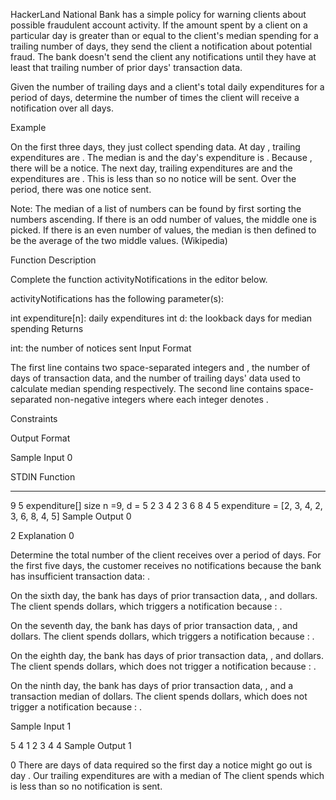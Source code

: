 HackerLand National Bank has a simple policy for warning clients about possible fraudulent account activity. If the amount spent by a client on a particular day is greater than or equal to  the client's median spending for a trailing number of days, they send the client a notification about potential fraud. The bank doesn't send the client any notifications until they have at least that trailing number of prior days' transaction data.

Given the number of trailing days  and a client's total daily expenditures for a period of  days, determine the number of times the client will receive a notification over all  days.

Example


On the first three days, they just collect spending data. At day , trailing expenditures are . The median is  and the day's expenditure is . Because , there will be a notice. The next day, trailing expenditures are  and the expenditures are . This is less than  so no notice will be sent. Over the period, there was one notice sent.

Note: The median of a list of numbers can be found by first sorting the numbers ascending. If there is an odd number of values, the middle one is picked. If there is an even number of values, the median is then defined to be the average of the two middle values. (Wikipedia)

Function Description

Complete the function activityNotifications in the editor below.

activityNotifications has the following parameter(s):

int expenditure[n]: daily expenditures
int d: the lookback days for median spending
Returns

int: the number of notices sent
Input Format

The first line contains two space-separated integers  and , the number of days of transaction data, and the number of trailing days' data used to calculate median spending respectively.
The second line contains  space-separated non-negative integers where each integer  denotes .

Constraints

Output Format

Sample Input 0

STDIN               Function
-----               --------
9 5                 expenditure[] size n =9, d = 5
2 3 4 2 3 6 8 4 5   expenditure = [2, 3, 4, 2, 3, 6, 8, 4, 5]
Sample Output 0

2
Explanation 0

Determine the total number of  the client receives over a period of  days. For the first five days, the customer receives no notifications because the bank has insufficient transaction data: .

On the sixth day, the bank has  days of prior transaction data, , and  dollars. The client spends  dollars, which triggers a notification because : .

On the seventh day, the bank has  days of prior transaction data, , and  dollars. The client spends  dollars, which triggers a notification because : .

On the eighth day, the bank has  days of prior transaction data, , and  dollars. The client spends  dollars, which does not trigger a notification because : .

On the ninth day, the bank has  days of prior transaction data, , and a transaction median of  dollars. The client spends  dollars, which does not trigger a notification because : .

Sample Input 1

5 4
1 2 3 4 4
Sample Output 1

0
There are  days of data required so the first day a notice might go out is day . Our trailing expenditures are  with a median of  The client spends  which is less than  so no notification is sent.